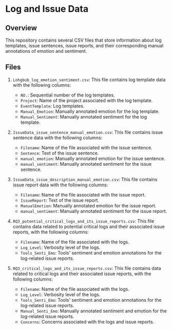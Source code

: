 # Log and Issue Data

## Overview
This repository contains several CSV files that store information about log templates, issue sentences, issue reports, and their corresponding manual annotations of emotion and sentiment.

## Files
1. `Lohgbub_log_emotion_sentiment.csv`: This file contains log template data with the following columns:
   - `NO.`: Sequential number of the log templates.
   - `Project`: Name of the project associated with the log template.
   - `EventTemplate`: Log templates.
   - `Manual_Emotion`: Manually annotated emotion for the log template.
   - `Manual_Sentiment`: Manually annotated sentiment for the log template.

2. `IssueData_issue_sentence_manual_emotion.csv`: This file contains issue sentence data with the following columns:
   - `Filename`: Name of the file associated with the issue sentence.
   - `Sentence`: Text of the issue sentence.
   - `manual_emotion`: Manually annotated emotion for the issue sentence.
   - `manual_sentiment`: Manually annotated sentiment for the issue sentence.

3. `IssueData_issue_description_manual_emotion.csv`: This file contains issue report data with the following columns:
   - `Filename`: Name of the file associated with the issue report.
   - `IssueReport`: Text of the issue report.
   - `ManualEmotion`: Manually annotated emotion for the issue report.
   - `manual_sentiment`: Manually annotated sentiment for the issue report.

4. `RQ3_potential_critical_logs_and_its_issue_reports.csv`: This file contains data related to potential critical logs and their associated issue reports, with the following columns:
   - `Filename`: Name of the file associated with the logs.
   - `Log_Level`: Verbosity level of the logs.
   - `Tools_Senti_Emo`: Tools' sentiment and emotion annotations for the log-related issue reports.

5. `RQ3_critical_logs_and_its_issue_reports.csv`: This file contains data related to critical logs and their associated issue reports, with the following columns:
   - `Filename`: Name of the file associated with the logs.
   - `Log_Level`: Verbosity level of the logs.
   - `Tools_Senti_Emo`: Tools' sentiment and emotion annotations for the log-related issue reports.
   - `Manual_Senti_Emo`: Manually annotated sentiment and emotion for the log-related issue reports.
   - `Concerns`: Concerns associated with the logs and issue reports.